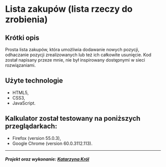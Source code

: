Lista zakupów (lista rzeczy do zrobienia)
=================

Krótki opis 
-------------------
Prosta lista zakupów, która umożliwia dodawanie nowych pozycji, odhaczanie pozycji zrealizowanych lub też ich całkowite usunięcie. Kod został napisany przeze mnie, nie był inspirowany dostępnymi w sieci rozwiązaniami.

Użyte technologie 
--------------------
- HTML5,
- CSS3,
- JavaScript.

Kalkulator został testowany na poniższych przeglądarkach:
-------------------
- Firefox (version 55.0.3),
- Google Chrome (version 60.0.3112.113).

--------------------
##### Projekt oraz wykonanie: [Katarzyna Król](https://www.linkedin.com/in/katarzyna-kr%C3%B3l-0097a1142/) 